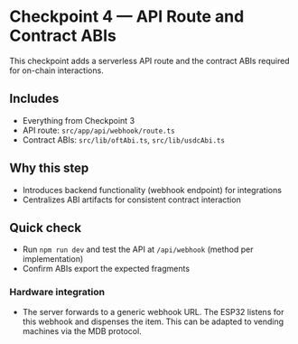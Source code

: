 # Checkpoint 4 — API Route and Contract ABIs

This checkpoint adds a serverless API route and the contract ABIs required for on-chain interactions.

## Includes
- Everything from Checkpoint 3
- API route: `src/app/api/webhook/route.ts`
- Contract ABIs: `src/lib/oftAbi.ts`, `src/lib/usdcAbi.ts`

## Why this step
- Introduces backend functionality (webhook endpoint) for integrations
- Centralizes ABI artifacts for consistent contract interaction

## Quick check
- Run `npm run dev` and test the API at `/api/webhook` (method per implementation)
- Confirm ABIs export the expected fragments

### Hardware integration
- The server forwards to a generic webhook URL. The ESP32 listens for this webhook and dispenses the item. This can be adapted to vending machines via the MDB protocol. 